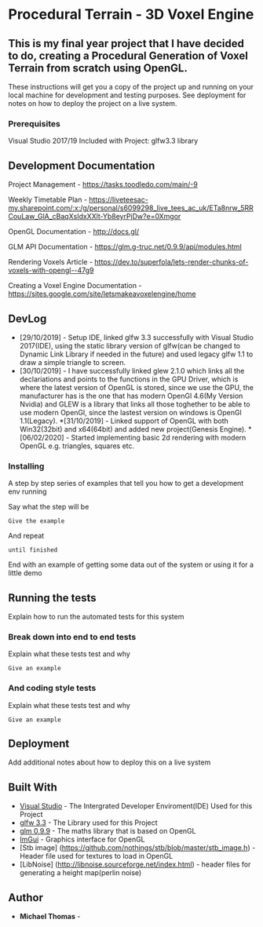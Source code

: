 # Procedural Terrain - 3D Voxel Engine

## This is my final year project that I have decided to do, creating a Procedural Generation of Voxel Terrain from scratch using OpenGL.

These instructions will get you a copy of the project up and running on your local machine for development and testing purposes. See deployment for notes on how to deploy the project on a live system.

### Prerequisites

Visual Studio 2017/19
Included with Project:
glfw3.3 library

## Development Documentation
Project Management - https://tasks.toodledo.com/main/-9

Weekly Timetable Plan - https://liveteesac-my.sharepoint.com/:x:/g/personal/s6099298_live_tees_ac_uk/ETa8nrw_5RRCouLaw_GlA_cBaqXsIdxXXlt-Yb8eyrPjDw?e=0Xmgor

OpenGL Documentation - http://docs.gl/

GLM API Documentation - https://glm.g-truc.net/0.9.9/api/modules.html

Rendering Voxels Article - https://dev.to/superfola/lets-render-chunks-of-voxels-with-opengl--47g9

Creating a Voxel Engine Documentation - https://sites.google.com/site/letsmakeavoxelengine/home

## DevLog

* [29/10/2019] - Setup IDE, linked glfw 3.3 successfully with Visual Studio 2017(IDE), 
using the static library version of glfw(can be changed to Dynamic Link Library if needed in the future) and used legacy glfw 1.1 to draw a simple triangle to screen.
* [30/10/2019] - I have successfully linked glew 2.1.0 which links all the declariations and points to the functions in the GPU Driver, which is where the latest version of OpenGL is stored, since we use the GPU, the manufacturer
has is the one that has modern OpenGl 4.6(My Version Nvidia) and GLEW is a library that links all those toghether to be able to use modern OpenGl, since the lastest version on windows is OpenGl 1.1(Legacy).
*[31/10/2019] - Linked support of OpenGL with both Win32(32bit) and x64(64bit) and added new project(Genesis Engine).
*[06/02/2020] - Started implementing basic 2d rendering with modern OpenGL e.g. triangles, squares etc.
### Installing

A step by step series of examples that tell you how to get a development env running

Say what the step will be

```
Give the example
```

And repeat

```
until finished
```

End with an example of getting some data out of the system or using it for a little demo

## Running the tests

Explain how to run the automated tests for this system

### Break down into end to end tests

Explain what these tests test and why

```
Give an example
```

### And coding style tests

Explain what these tests test and why

```
Give an example
```

## Deployment

Add additional notes about how to deploy this on a live system

## Built With

* [Visual Studio](https://visualstudio.microsoft.com/vs/) - The Intergrated Developer Enviroment(IDE) Used for this Project
* [glfw 3.3](https://www.glfw.org/) - The Library used for this Project
* [glm 0.9.9](https://glm.g-truc.net/0.9.9/index.html) - The maths library that is based on OpenGL
* [ImGui](https://github.com/ocornut/imgui) - Graphics interface for OpenGL
* [Stb image] (https://github.com/nothings/stb/blob/master/stb_image.h) - Header file used for textures to load in OpenGL
* [LibNoise] (http://libnoise.sourceforge.net/index.html) - header files for generating a height map(perlin noise)

## Author

* **Michael Thomas** - 


